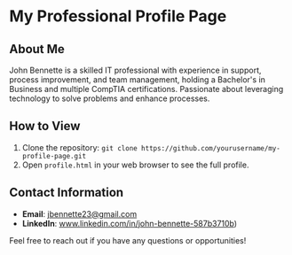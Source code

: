 # My Professional Profile Page

<div class="section">
    <h2>About Me</h2>
    <p>John Bennette is a skilled IT professional with experience in support, process improvement, and team management, holding a Bachelor's in Business and multiple CompTIA certifications. Passionate about leveraging technology to solve problems and enhance processes.</p>
</div>


## How to View

1. Clone the repository: `git clone https://github.com/yourusername/my-profile-page.git`
2. Open `profile.html` in your web browser to see the full profile.

## Contact Information

- **Email**: jbennette23@gmail.com
- **LinkedIn**: www.linkedin.com/in/john-bennette-587b3710b)

Feel free to reach out if you have any questions or opportunities!
